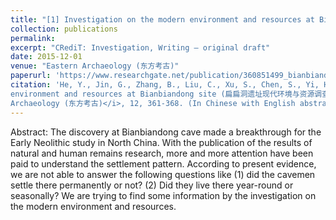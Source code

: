 ```yaml
---
title: "[1] Investigation on the modern environment and resources at Bianbiandong site (扁扁洞遗址现代环境与资源调查报告)"
collection: publications
permalink:
excerpt: "CRediT: Investigation, Writing – original draft"
date: 2015-12-01
venue: "Eastern Archaeology (东方考古)"
paperurl: 'https://www.researchgate.net/publication/360851499_bianbiandongyizhixiandaihuanjingyuziyuandiaochabaogao'
citation: 'He, Y., Jin, G., Zhang, B., Liu, C., Xu, S., Chen, S., Yi, H., & Jiang, F. (2015). Investigation on the modern
environment and resources at Bianbiandong site (扁扁洞遗址现代环境与资源调查报告). <i>Eastern
Archaeology (东方考古)</i>, 12, 361-368. (In Chinese with English abstract)'
---
```

Abstract: The discovery at Bianbiandong cave made a breakthrough for the Early Neolithic study in North China. With the publication of the results of natural and human remains research, more and more attention have been paid to understand the settlement pattern. According to present evidence, we are not able to answer the following questions like (1) did the cavemen settle there permanently or not? (2) Did they live there year-round or seasonally? We are trying to find some information by the investigation on the modern environment and resources.